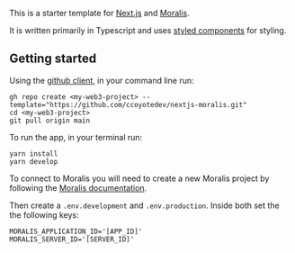 This is a starter template for [Next.js](https://nextjs.org/learn) and [Moralis](https://docs.moralis.io/).

It is written primarily in Typescript and uses [styled components](https://styled-components.com/) for styling.

## Getting started

Using the [github client](https://cli.github.com/), in your command line run:
```
gh repo create <my-web3-project> --template="https://github.com/ccoyotedev/nextjs-moralis.git"
cd <my-web3-project>
git pull origin main
```

To run the app, in your terminal run:
```
yarn install
yarn develop
```

To connect to Moralis you will need to create a new Moralis project by following the [Moralis documentation]("https://docs.moralis.io/getting-started/quick-start").

Then create a `.env.development` and `.env.production`. Inside both set the the following keys:

```
MORALIS_APPLICATION_ID='[APP_ID]'
MORALIS_SERVER_ID='[SERVER_ID]'
```

